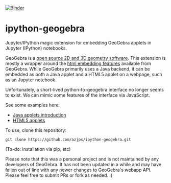 [![Binder](https://mybinder.org/badge.svg)](http://mybinder.org/v2/gh/FDehove/ipython-geogebra/master)


ipython-geogebra
================

Jupyter/IPython magic extension for embedding GeoGebra applets in Jupyter (IPython) notebooks.

GeoGebra is a [open source 2D and 3D geometry software](http://www.geogebra.org/cms/en/).
This extension is mostly a wrapper around the
[html embedding features](http://wiki.geogebra.org/en/Embedding_in_Webpages) available
from GeoGebra. While GeoGebra primarily uses a Java backend, it can be embedded as both
a Java applet and a HTML5 applet on a webpage, such as an Jupyter notebook.

Unfortunately, a short-lived python-to-geogebra interface no longer seems to exist.
We can mimic some features of the interface via JavaScript.

See some examples here:
* [Java applets introduction](http://nbviewer.ipython.org/github/azjps/ipython-geogebra/blob/master/examples/geogebra_introduction.ipynb)
* [HTML5 applets](http://nbviewer.ipython.org/github/azjps/ipython-geogebra/blob/master/examples/geogebratube_iframe.ipynb)

To use, clone this repository:

`git clone https://github.com/azjps/ipython-geogebra.git`

(To-do: installation via pip, etc)

Please note that this was a personal project and is not maintained by any
developers of GeoGebra. It has not been updated in a while and may have fallen
out of line with any newer changes to GeoGebra's webapp API. Please feel free to
submit PRs or fork as needed. :)

